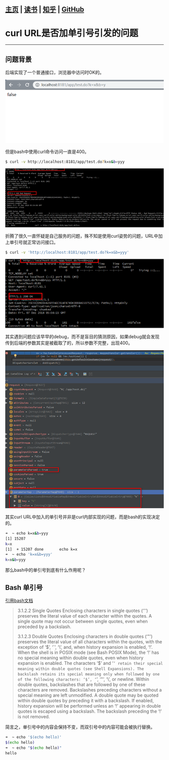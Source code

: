 [主页](http://vonzhou.com)  | [读书](https://github.com/vonzhou/readings)  | [知乎](https://www.zhihu.com/people/vonzhou) | [GitHub](https://github.com/vonzhou)
---
# curl URL是否加单引号引发的问题
---



## 问题背景

后端实现了一个普通接口，浏览器中访问时OK的。

![](curl-single-quote-1.png)

但是bash中使用curl命令访问一直是400。

```bash
$ curl -v http://localhost:8181/app/test.do?k=x&b=yyy
```
![](curl-single-quote-2.png)

折腾了很久一直怀疑是自己服务的问题，殊不知是使用curl姿势的问题，URL中加上单引号就正常访问接口。

```bash
$ curl -v 'http://localhost:8181/app/test.do?k=x&b=yyy'
```

![](curl-single-quote-3.png)

其实遇到问题应该早早的debug，而不是盲目的猜测原因，如果debug就会发现传到后端的参数其实是被截取了的，所以参数不完整，出现400。

![](curl-single-quote-4.png)

其实curl URL中加入的单引号并非是curl内部实现的问题，而是bash的实现决定的。

```bash
➜  ~ echo k=x&b=yyy
[1] 15207
k=x                                                                                                                                                                                          
[1]  + 15207 done       echo k=x
➜  ~ echo 'k=x&b=yyy'
k=x&b=yyy
```

那么bash中的单引号到底有什么作用呢？

## Bash 单引号

[引用bash文档](http://www.gnu.org/software/bash/manual/html_node/Single-Quotes.html)

> 3.1.2.2 Single Quotes
> Enclosing characters in single quotes (‘'’) preserves the literal value of each character within the quotes. A single quote may not occur between single quotes, even when preceded by a backslash.
> 
> 3.1.2.3 Double Quotes
> Enclosing characters in double quotes (‘"’) preserves the literal value of all characters within the quotes, with the exception of ‘$’, ‘`’, ‘\’, and, when history expansion is enabled, ‘!’. When the shell is in POSIX mode (see Bash POSIX Mode), the ‘!’ has no special meaning within double quotes, even when history expansion is enabled. The characters ‘$’ and ‘`’ retain their special meaning within double quotes (see Shell Expansions). The backslash retains its special meaning only when followed by one of the following characters: ‘$’, ‘`’, ‘"’, ‘\’, or newline. Within double quotes, backslashes that are followed by one of these characters are removed. Backslashes preceding characters without a special meaning are left unmodified. A double quote may be quoted within double quotes by preceding it with a backslash. If enabled, history expansion will be performed unless an ‘!’ appearing in double quotes is escaped using a backslash. The backslash preceding the ‘!’ is not removed.

简言之，单引号中的内容会保持不变，而双引号中的内容可能会被执行替换。

```bash
➜  ~ echo '$(echo hello)'
$(echo hello)
➜  ~ echo "$(echo hello)"
hello
```